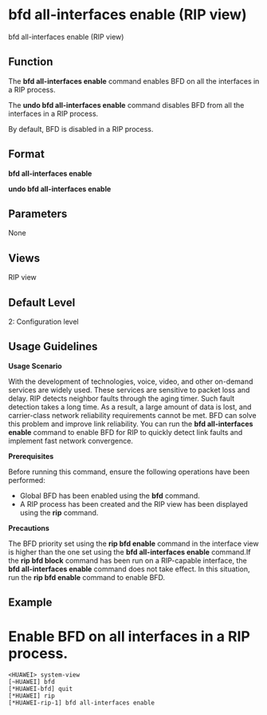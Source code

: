 bfd all-interfaces enable (RIP view)
====================================

bfd all-interfaces enable (RIP view)

Function
--------



The **bfd all-interfaces enable** command enables BFD on all the interfaces in a RIP process.

The **undo bfd all-interfaces enable** command disables BFD from all the interfaces in a RIP process.



By default, BFD is disabled in a RIP process.


Format
------

**bfd all-interfaces enable**

**undo bfd all-interfaces enable**


Parameters
----------

None

Views
-----

RIP view


Default Level
-------------

2: Configuration level


Usage Guidelines
----------------

**Usage Scenario**

With the development of technologies, voice, video, and other on-demand services are widely used. These services are sensitive to packet loss and delay. RIP detects neighbor faults through the aging timer. Such fault detection takes a long time. As a result, a large amount of data is lost, and carrier-class network reliability requirements cannot be met. BFD can solve this problem and improve link reliability. You can run the **bfd all-interfaces enable** command to enable BFD for RIP to quickly detect link faults and implement fast network convergence.

**Prerequisites**

Before running this command, ensure the following operations have been performed:

* Global BFD has been enabled using the **bfd** command.
* A RIP process has been created and the RIP view has been displayed using the **rip** command.

**Precautions**

The BFD priority set using the **rip bfd enable** command in the interface view is higher than the one set using the **bfd all-interfaces enable** command.If the **rip bfd block** command has been run on a RIP-capable interface, the **bfd all-interfaces enable** command does not take effect. In this situation, run the **rip bfd enable** command to enable BFD.


Example
-------

# Enable BFD on all interfaces in a RIP process.
```
<HUAWEI> system-view
[~HUAWEI] bfd
[*HUAWEI-bfd] quit
[*HUAWEI] rip
[*HUAWEI-rip-1] bfd all-interfaces enable

```